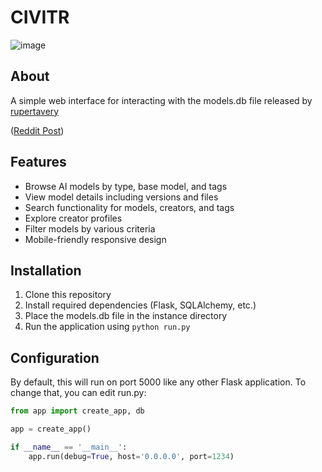 # CIVITR

![image](https://github.com/user-attachments/assets/1014498f-b60d-4c03-9704-89e28a78c1a4)

## About

A simple web interface for interacting with the models.db file released by [rupertavery](https://www.reddit.com/user/rupertavery) 

([Reddit Post](https://www.reddit.com/r/StableDiffusion/comments/1kfvt73/civitai_model_database_checkpoints_and_loras/))

## Features

- Browse AI models by type, base model, and tags
- View model details including versions and files
- Search functionality for models, creators, and tags
- Explore creator profiles
- Filter models by various criteria
- Mobile-friendly responsive design

## Installation

1. Clone this repository
2. Install required dependencies (Flask, SQLAlchemy, etc.)
3. Place the models.db file in the instance directory
4. Run the application using `python run.py`

## Configuration

By default, this will run on port 5000 like any other Flask application. To change that, you can edit run.py:

```python
from app import create_app, db

app = create_app()

if __name__ == '__main__':
    app.run(debug=True, host='0.0.0.0', port=1234)